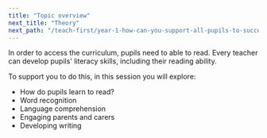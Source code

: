 ```yaml
---
title: "Topic overview"
next_title: "Theory"
next_path: "/teach-first/year-1-how-can-you-support-all-pupils-to-succeed/summer-week-2-ect-theory"
---
```


In order to access the curriculum, pupils need to able to read. Every teacher can develop pupils' literacy skills, including their reading ability.

To support you to do this, in this session you will explore:

- How do pupils learn to read?
- Word recognition
- Language comprehension
- Engaging parents and carers
- Developing writing
